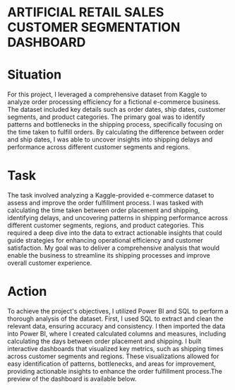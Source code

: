 # ARTIFICIAL RETAIL SALES CUSTOMER SEGMENTATION DASHBOARD
# Situation
For this project, I leveraged a comprehensive dataset from Kaggle to analyze order processing efficiency for a fictional e-commerce business. The dataset included key details such as order dates, ship dates, customer segments, and product categories. The primary goal was to identify patterns and bottlenecks in the shipping process, specifically focusing on the time taken to fulfill orders. By calculating the difference between order and ship dates, I was able to uncover insights into shipping delays and performance across different customer segments and regions.
# Task
The task involved analyzing a Kaggle-provided e-commerce dataset to assess and improve the order fulfillment process. I was tasked with calculating the time taken between order placement and shipping, identifying delays, and uncovering patterns in shipping performance across different customer segments, regions, and product categories. This required a deep dive into the data to extract actionable insights that could guide strategies for enhancing operational efficiency and customer satisfaction. My goal was to deliver a comprehensive analysis that would enable the business to streamline its shipping processes and improve overall customer experience.
# Action
To achieve the project's objectives, I utilized Power BI and SQL to perform a thorough analysis of the dataset. First, I used SQL to extract and clean the relevant data, ensuring accuracy and consistency. I then imported the data into Power BI, where I created calculated columns and measures, including calculating the days between order placement and shipping. I built interactive dashboards that visualized key metrics, such as shipping times across customer segments and regions. These visualizations allowed for easy identification of patterns, bottlenecks, and areas for improvement, providing actionable insights to enhance the order fulfillment process.The preview of the dashboard is available below.
